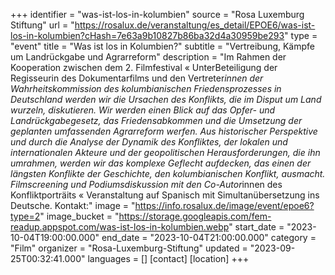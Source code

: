 +++
identifier = "was-ist-los-in-kolumbien"
source = "Rosa Luxemburg Stiftung"
url = "https://rosalux.de/veranstaltung/es_detail/EPOE6/was-ist-los-in-kolumbien?cHash=7e63a9b10827b86ba32d4a30959be293"
type = "event"
title = "Was ist los in Kolumbien?"
subtitle = "Vertreibung, Kämpfe um Landrückgabe und Agrarreform"
description = "Im Rahmen der Kooperation zwischen dem 2. Filmfestival «
UnterBeteiligung der Regisseurin des Dokumentarfilms und den Vertreter*innen der Wahrheitskommission des kolumbianischen Friedensprozesses in Deutschland werden wir die Ursachen des Konflikts, die im Disput um Land wurzeln, diskutieren. Wir werden einen Blick auf das Opfer- und Landrückgabegesetz, das Friedensabkommen und die Umsetzung der geplanten umfassenden Agrarreform werfen. Aus historischer Perspektive und durch die Analyse der Dynamik des Konfliktes, der lokalen und internationalen Akteure und der geopolitischen Herausforderungen, die ihn umrahmen, werden wir das komplexe Geflecht aufdecken, das einen der längsten Konflikte der Geschichte, den kolumbianischen Konflikt, ausmacht. 
Filmscreening und Podiumsdiskussion mit den Co-Autor*innen des Konfliktporträits «
Veranstaltung auf Spanisch mit Simultanübersetzung ins Deutsche.
Kontakt:"
image = "https://info.rosalux.de/image/event/epoe6?type=2"
image_bucket = "https://storage.googleapis.com/fem-readup.appspot.com/was-ist-los-in-kolumbien.webp"
start_date = "2023-10-04T19:00:00.000"
end_date = "2023-10-04T21:00:00.000"
category = "Film"
organizer = "Rosa-Luxemburg-Stiftung"
updated = "2023-09-25T00:32:41.000"
languages = []
[contact]
[location]
+++